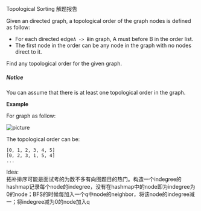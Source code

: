 Topological Sorting 解题报告

Given an directed graph, a topological order of the graph nodes is defined as follow:

* For each directed edge`A -> B`in graph, A must before B in the order list.
* The first node in the order can be any node in the graph with no nodes direct to it.

Find any topological order for the given graph.

##### Notice

You can assume that there is at least one topological order in the graph.

**Example**

For graph as follow:

![](https://encrypted-tbn0.gstatic.com/images?q=tbn:ANd9GcThE9AgZZszyhwe0o9qpp3VyizdIj9kWwMY50HiQEysXvkSLsoZ "picture")

The topological order can be:

```
[0, 1, 2, 3, 4, 5]
[0, 2, 3, 1, 5, 4]
...
```

Idea:  
拓补排序可能是面试考的为数不多有向图题目的热门。构造一个indegree的hashmap记录每个node的indegree，没有在hashmap中的node即为indegree为0的node；BFS的时候每加入一个q中node的neighbor，将该node的indegree减一；将indegree减为0的node加入q

